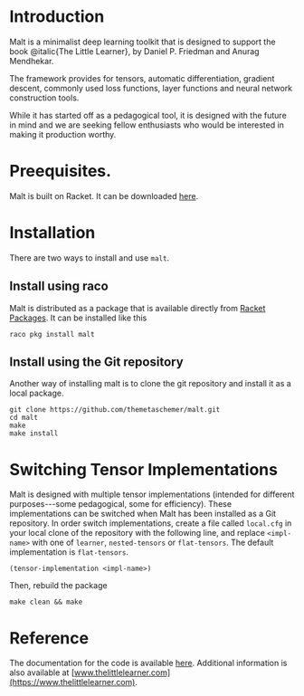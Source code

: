 # Introduction
Malt is a minimalist deep learning toolkit that is designed to support
the book @italic{The Little Learner}, by Daniel P. Friedman and
Anurag Mendhekar.

The framework provides for tensors, automatic differentiation,
gradient descent, commonly used loss functions, layer functions and
neural network construction tools.

While it has started off as a pedagogical tool, it is designed with
the future in mind and we are seeking fellow enthusiasts who would be
interested in making it production worthy.

# Preequisites.

Malt is built on Racket. It can be downloaded [here](https://download.racket-lang.org/).

# Installation
There are two ways to install and use `malt`.
## Install using raco
Malt is distributed as a package that is available directly from [Racket Packages](https://pkgs.racket-lang.org/).
It can be installed like this
```
raco pkg install malt
```
## Install using the Git repository
Another way of installing malt is to clone the git repository and install it as a local package.
```
git clone https://github.com/themetaschemer/malt.git
cd malt
make
make install
```
# Switching Tensor Implementations
Malt is designed with multiple tensor implementations (intended for different purposes---some pedagogical, some for efficiency). These
implementations can be switched when Malt has been installed as a Git repository. In order switch implementations, create a
file called `local.cfg` in your local clone of the repository with the following line, and replace `<impl-name>` with one of `learner`, `nested-tensors` or `flat-tensors`. The default implementation is `flat-tensors`.
```
(tensor-implementation <impl-name>)
```
Then, rebuild the package
```
make clean && make
```

# Reference
The documentation for the code is available [here](https://docs.racket-lang.org/malt/index.html). Additional information is
also available at [www.thelittlelearner.com](https://www.thelittlelearner.com).
